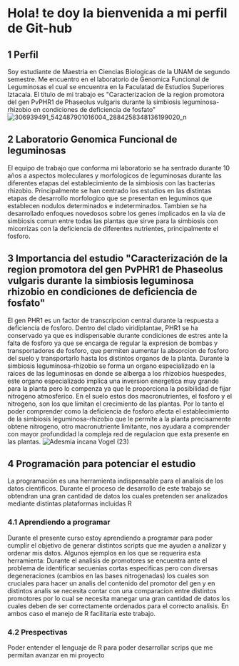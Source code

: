 # Hola! te doy la bienvenida a mi perfil de Git-hub 
## 1 Perfil
Soy estudiante de Maestria en Ciencias Biologicas de la UNAM de segundo semestre. Me encuentro en el laboratorio de Genomica Funcional de Leguminosas el cual se encuentra en la Faculatad de Estudios Superiores Iztacala. 
El título de mi trabajo es "Caracterizacion de la region promotora del gen PvPHR1 de Phaseolus vulgaris durante la simbiosis leguminosa-rhizobio en condiciones de deficiencia de fosfato" 
![306939491_542487901016004_2884258348136199020_n](https://github.com/user-attachments/assets/e9f1eb9b-744a-4066-895b-c822f7d183f1)

## 2 Laboratorio Genomica Funcional de leguminosas
El equipo de trabajo que conforma mi laboratorio se ha sentrado durante  10 años a aspectos moleculares y morfologicos de leguminosas durante las diferentes etapas del establecimiento de la simbiosis con las bacterias rhizobio. Principalmente se han centrado los estudios en las distintas etapas de desarrollo morfologico que se presentan en leguminos que establecen nodulos determinados e indeterminados. Tambien se ha desarrollado enfoques novedosos sobre los genes implicados en la via de simbiosis comun entre todas las plantas que sirve para la simbiosis con micorrizas con la deficiencia de diferentes nutrientes, principalmente el fosforo. 

## 3 Importancia del estudio "Caracterización de la region promotora del gen PvPHR1 de Phaseolus vulgaris durante la simbiosis leguminosa rhizobio en condiciones de deficiencia de fosfato"
El gen PHR1 es un factor de transcripcion central durante la respuesta a deficiencia de fosforo. Dentro del clado viridiplantae, PHR1 se ha conservado ya que es indispensable durante condiciones de estres ante la falta de fosforo ya que se encarga de regular la expresion de bombas y transportadores de fosforo, que permiten aumentar la absorcion de fosforo del suelo y transportarlo hasta los distintos organos de la planta. Durante la simbiosis leguminosa-rhizobio se forma un organo especializado en la raices de las leguminosas en donde se alberga a los rhizobios huespedes, este organo especializado implica una inversion energetica muy grande para la planta pero lo compenza ya que le proporciona la posibilidad de fijar nitrogeno atmosferico. En el suelo estos dos macronutrientes, el fosforo y el nitrogeno, son los que limitan el crecimiento de las plantas. Por lo tanto el poder comprender como la deficiencia de fosforo afecta el establecimiento de la simbiosis leguminosa-rhizobio que le permite a la planta precisamente obtene nitrogeno, otro macronutriente limitante, nos ayudara a comprender con mayor profundidad la compleja red de regulacion que esta presente en las plantas.
![Adesmia incana Vogel (23)](https://github.com/user-attachments/assets/a6d8b9af-5613-426a-a211-eb7a352066c9)

## 4 Programación para potenciar el estudio 
La programación es una herramienta indispensable para el analisis de los datos cientificos. Durante el proceso de desarrollo de este trabajo se obtendran una gran cantidad de datos los cuales pretenden ser analizados mediante distintas plataformas incluidas R
### 4.1 Aprendiendo a programar
Durante el presente curso estoy aprendiendo a programar para poder cumplir el objetivo de generar distintos scripts que me ayuden a analizar y ordenar mis datos. Algunos ejemplos en los que se requerira esta herramienta: Durante el analisis de promotores se encuentra ante el problema de identificar secuenias cortas especificas pero con diversas degeneraciones (cambios en las bases nitrogenadas) los cuales son cruciales para hacer un analis del contenido del promotor del gen y en distintos analis se necesita contar con una comparacion entre distintos promotores por lo cual se necesita manegar una gran cantidad de datos los cuales deben de ser correctamente ordenados para el correcto analisis. En ambos caso el manejo de R facilitaria este trabajo.
### 4.2 Prespectivas
Poder entender el lenguaje de R para poder desarrollar scrips que me permitan avanzar en mi proyecto 


<!--
**Tomkiwoh-hub/Tomkiwoh-hub** is a ✨ _special_ ✨ repository because its `README.md` (this file) appears on your GitHub profile.

Here are some ideas to get you started:

- 🔭 I’m currently working on ...
- 🌱 I’m currently learning ...
- 👯 I’m looking to collaborate on ...
- 🤔 I’m looking for help with ...
- 💬 Ask me about ...
- 📫 How to reach me: ...
- 😄 Pronouns: ...
- ⚡ Fun fact: ...
-->
